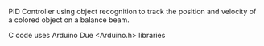 PID Controller using object recognition to track the position and velocity of a colored object on a balance beam.

C code uses Arduino Due <Arduino.h> libraries